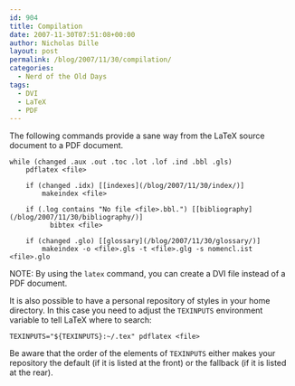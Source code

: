 ```yaml
---
id: 904
title: Compilation
date: 2007-11-30T07:51:08+00:00
author: Nicholas Dille
layout: post
permalink: /blog/2007/11/30/compilation/
categories:
  - Nerd of the Old Days
tags:
  - DVI
  - LaTeX
  - PDF
---
```

The following commands provide a sane way from the LaTeX source document to a PDF document.<!--more-->

```
while (changed .aux .out .toc .lot .lof .ind .bbl .gls)
    pdflatex <file>

    if (changed .idx) [[indexes](/blog/2007/11/30/index/)]
        makeindex <file>

    if (.log contains "No file <file>.bbl.") [[bibliography](/blog/2007/11/30/bibliography/)]
	      bibtex <file>

    if (changed .glo) [[glossary](/blog/2007/11/30/glossary/)]
        makeindex -o <file>.gls -t <file>.glg -s nomencl.ist <file>.glo
```

NOTE: By using the `latex` command, you can create a DVI file instead of a PDF document.

It is also possible to have a personal repository of styles in your home directory. In this case you need to adjust the `TEXINPUTS` environment variable to tell LaTeX where to search:

`TEXINPUTS="${TEXINPUTS}:~/.tex" pdflatex <file>`

Be aware that the order of the elements of `TEXINPUTS` either makes your repository the default (if it is listed at the front) or the fallback (if it is listed at the rear).